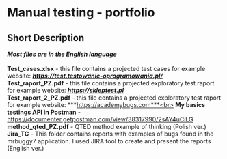 # Manual testing - portfolio
## Short Description
***Most files are in the English language***</br></br>
**Test_cases.xlsx** - this file contains a projected test cases for example website: ***https://test.testowanie-oprogramowania.pl/***
<br> 
**Test_raport_PZ.pdf** - this file contains a projected exploratory test raport for example website: ***https://skleptest.pl***
<br>
**Test_raport_2_PZ.pdf** - this file contains a projected exploratory test raport for example website: ***https://academybugs.com***<br>
**My basics testings API in Postman** - https://documenter.getpostman.com/view/38317990/2sAY4uCiLG 
**method_qted_PZ.pdf** - QTED method example of thinking (Polish ver.) <br>
**Jira_TC** - This folder contains reports with examples of bugs found in the mrbuggy7 application. I used JIRA tool to create and present the reports (English ver.)
